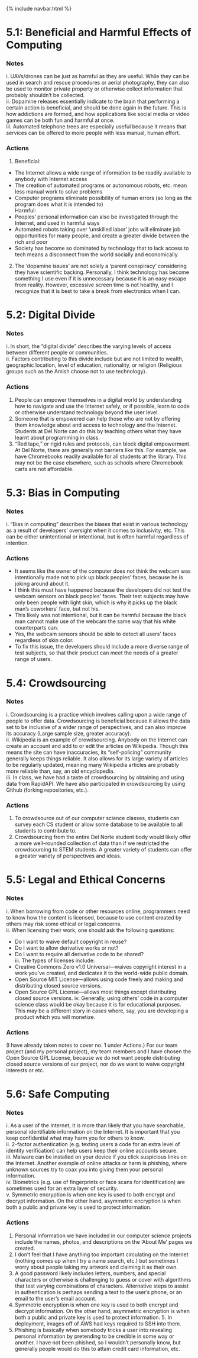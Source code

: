 {% include navbar.html %}
# 5.1: Beneficial and Harmful Effects of Computing
### Notes
i. UAVs/drones can be just as harmful as they are useful. While they can be used in search and rescue procedures or aerial photography, they can also be used to monitor private property or otherwise collect information that probably shouldn’t be collected.<br>
ii. Dopamine releases essentially indicate to the brain that performing a certain action is beneficial, and should be done again in the future. This is how addictions are formed, and how applications like social media or video games can be both fun and harmful at once.<br>
iii. Automated telephone trees are especially useful because it means that services can be offered to more people with less manual, human effort.<br>
### Actions
1. Beneficial:
- The Internet allows a wide range of information to be readily available to anybody with Internet access
- The creation of automated programs or autonomous robots, etc. mean less manual work to solve problems
- Computer programs eliminate possibility of human errors (so long as the program does what it is intended to)<br>
Harmful:
- Peoples’ personal information can also be investigated through the Internet, and used in harmful ways
- Automated robots taking over ‘unskilled labor’ jobs will eliminate job opportunities for many people, and create a greater divide between the rich and poor
- Society has become so dominated by technology that to lack access to tech means a disconnect from the world socially and economically
2. The ‘dopamine issues’ are not solely a ‘parent conspiracy’ considering they have scientific backing. Personally, I think technology has become something I use even if it is unnecessary because it is an easy escape from reality. However, excessive screen time is not healthy, and I recognize that it is best to take a break from electronics when I can.

# 5.2: Digital Divide
### Notes
i. In short, the “digital divide” describes the varying levels of access between different people or communities.<br>
ii. Factors contributing to this divide include but are not limited to wealth, geographic location, level of education, nationality, or religion (Religious groups such as the Amish choose not to use technology).
### Actions
1. People can empower themselves in a digital world by understanding how to navigate and use the Internet safely, or if possible, learn to code or otherwise understand technology beyond the user level.
2. Someone that is empowered can help those who are not by offering them knowledge about and access to technology and the Internet. Students at Del Norte can do this by teaching others what they have learnt about programming in class.
3. “Red tape,” or rigid rules and protocols, can block digital empowerment. At Del Norte, there are generally not barriers like this. For example, we have Chromebooks readily available for all students at the library. This may not be the case elsewhere, such as schools where Chromebook carts are not affordable.

# 5.3: Bias in Computing
### Notes
i. “Bias in computing” describes the biases that exist in various technology as a result of developers’ oversight when it comes to inclusivity, etc. This can be either unintentional or intentional, but is often harmful regardless of intention.
### Actions
- It seems like the owner of the computer does not think the webcam was intentionally made not to pick up black peoples’ faces, because he is joking around about it.
- I think this must have happened because the developers did not test the webcam sensors on black peoples’ faces. Their test subjects may have only been people with light skin, which is why it picks up the black man’s coworkers’ face, but not his.
- This likely was not intentional, but it can be harmful because the black man cannot make use of the webcam the same way that his white counterparts can.
- Yes, the webcam sensors should be able to detect all users’ faces regardless of skin color.
- To fix this issue, the developers should include a more diverse range of test subjects, so that their product can meet the needs of a greater range of users.

# 5.4: Crowdsourcing
### Notes
i. Crowdsourcing is a practice which involves calling upon a wide range of people to offer data. Crowdsourcing is beneficial because it allows the data set to be inclusive of a wider range of perspectives, and can also improve its accuracy (Large sample size, greater accuracy).<br>
ii. Wikipedia is an example of crowdsourcing. Anybody on the Internet can create an account and add to or edit the articles on Wikipedia. Though this means the site can have inaccuracies, its “self-policing” community generally keeps things reliable. It also allows for its large variety of articles to be regularly updated, meaning many Wikipedia articles are probably more reliable than, say, an old encyclopedia.<br>
iii. In class, we have had a taste of crowdsourcing by obtaining and using data from RapidAPI. We have also participated in crowdsourcing by using Github (forking repositories, etc.).
### Actions
1. To crowdsource out of our computer science classes, students can survey each CS student or allow some database to be available to all students to contribute to.
2. Crowdsourcing from the entire Del Norte student body would likely offer a more well-rounded collection of data than if we restricted the crowdsourcing to STEM students. A greater variety of students can offer a greater variety of perspectives and ideas.

# 5.5: Legal and Ethical Concerns
### Notes
i. When borrowing from code or other resources online, programmers need to know how the content is licensed, because to use content created by others may risk some ethical or legal concerns.<br>
ii. When licensing their work, one should ask the following questions:
- Do I want to waive default copyright in reuse?
- Do I want to allow derivative works or not?
- Do I want to require all derivative code to be shared?<br>
iii. The types of licenses include:
- Creative Commons Zero v1.0 Universal—waives copyright interest in a work you've created, and dedicates it to the world-wide public domain.
- Open Source MIT License—allows using code freely and making and distributing closed source versions.
- Open Source GPL License—allows most things except distributing closed source versions.
iv. Generally, using others’ code in a computer science class would be okay because it is for educational purposes. This may be a different story in cases where, say, you are developing a product which you will monetize.
### Actions
(I have already taken notes to cover no. 1 under Actions.)
For our team project (and my personal project), my team members and I have chosen the Open Source GPL License, because we do not want people distributing closed source versions of our project, nor do we want to waive copyright interests or etc.

# 5.6: Safe Computing
### Notes
i. As a user of the Internet, it is more than likely that you have searchable, personal identifiable information on the Internet. It is important that you keep confidential what may harm you for others to know.<br>
ii. 2-factor authentication (e.g. texting users a code for an extra level of identity verification) can help users keep their online accounts secure.<br>
iii. Malware can be installed on your device if you click suspicious links on the Internet. Another example of online attacks or harm is phishing, where unknown sources try to coax you into giving them your personal information.<br>
iv. Biometrics (e.g. use of fingerprints or face scans for identification) are sometimes used for an extra layer of security.<br>
v. Symmetric encryption is when one key is used to both encrypt and decrypt information. On the other hand, asymmetric encryption is when both a public and private key is used to protect information.
### Actions
1. Personal information we have included in our computer science projects include the names, photos, and descriptions on the ‘About Me’ pages we created.
2. I don’t feel that I have anything too important circulating on the Internet (nothing comes up when I try a name search, etc.) but sometimes I worry about people taking my artwork and claiming it as their own.
3. A good password likely includes letters, numbers, and special characters or otherwise is challenging to guess or cover with algorithms that test varying combinations of characters. Alternative steps to assist in authentication is perhaps sending a text to the user’s phone, or an email to the user’s email account.
4. Symmetric encryption is when one key is used to both encrypt and decrypt information. On the other hand, asymmetric encryption is when both a public and private key is used to protect information.
    5. In deployment, images off of AWS had keys required to SSH into them.
6. Phishing is basically when somebody tricks a user into revealing personal information by pretending to be credible in some way or another. I have not been phished, so I wouldn’t personally know, but generally people would do this to attain credit card information, etc.
